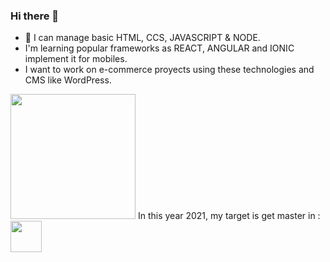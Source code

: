 ### Hi there 👋


- 🌱 I can manage basic HTML, CCS, JAVASCRIPT & NODE.
-  I'm learning popular frameworks as REACT, ANGULAR and IONIC implement it for mobiles.
-  I want to work on e-commerce proyects using these technologies and CMS like WordPress. 

<img src="https://dobsondev.com/wp-content/uploads/2017/05/css-featured-image-1024x512.jpg" hight=200 width=200>
In this year 2021, my target is get master in : <img src="https://ih0.redbubble.net/image.127584817.4804/sticker,375x360.u2.png" hight=50 width=50>    
      

